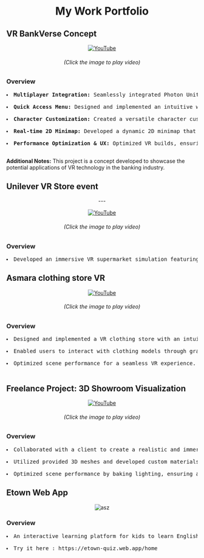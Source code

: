 
<h1 align=center>My Work Portfolio</h1>

<h2 color=yellow> VR BankVerse Concept</h2>

<div align="center">
  
[![YouTube](http://i.ytimg.com/vi/jJvUuu7kjlI/hqdefault.jpg)](https://www.youtube.com/watch?v=jJvUuu7kjlI)
<h6><i><p align="center" size="1px">(Click the image to play video)</p></i></h6>
</div>

<h3>Overview</h3>
<pre>
<li><b>Multiplayer Integration:</b> Seamlessly integrated Photon Unity Networking for real-time avatar interactions and information sharing.</li>
<li><b>Quick Access Menu:</b> Designed and implemented an intuitive wristwatch-activated menu for teleporting, accessing information, and customizing avatars.</li>
<li><b>Character Customization:</b> Created a versatile character customization system, allowing users to personalize their avatars.</li>
<li><b>Real-time 2D Minimap:</b> Developed a dynamic 2D minimap that updates in real-time, providing users with a clear overview of the 3D environment.</li>
<li><b>Performance Optimization & UX:</b> Optimized VR builds, ensuring smooth performance and a comfortable user experience.</li>
</pre>


**Additional Notes:**
This project is a concept developed to showcase the potential applications of VR technology in the banking industry.

<h2 color="yellow">Unilever VR Store event</h2>
<div align="center">
 ---
</div>
<div align="center">
  
[![YouTube](http://i.ytimg.com/vi/15fJv0j7gZo/hqdefault.jpg)](https://www.youtube.com/watch?v=15fJv0j7gZo)
<h6><i><p align="center" size="1px">(Click the image to play video)</p></i></h6>
</div>
<h3>Overview</h3>
<pre><li>Developed an immersive VR supermarket simulation featuring a robot guide and interactive product information.</li></pre>

<h2 color=yellow>Asmara clothing store VR</h2>
<div align="center">
  
[![YouTube](http://i.ytimg.com/vi/C96x1H4rtcE/hqdefault.jpg)](https://www.youtube.com/watch?v=C96x1H4rtcE)
<h6><i><p align="center" size="1px">(Click the image to play video)</p></i></h6>
</div>

<h3>Overview</h3>
<pre>
<li>Designed and implemented a VR clothing store with an intuitive clothes selection interface.</li>
<li>Enabled users to interact with clothing models through grabbing functionality.</li>
<li>Optimized scene performance for a seamless VR experience. </li>
</pre>

<h2 color=yellow>Freelance Project: 3D Showroom Visualization</h2>
<div align="center">
  
[![YouTube](http://i.ytimg.com/vi/3on5x2Ot4IA/hqdefault.jpg)](https://www.youtube.com/watch?v=3on5x2Ot4IA)
<h6><i><p align="center" size="1px">(Click the image to play video)</p></i></h6>
</div>

<h3>Overview</h3>
<pre><li>Collaborated with a client to create a realistic and immersive VR experience of their showroom.</li>
<li>Utilized provided 3D meshes and developed custom materials, textures, and lighting within Unity to achieve the client's desired aesthetic.</li>
<li>Optimized scene performance by baking lighting, ensuring a smooth and responsive VR experience for the client.</li></pre>


<h2 color=yellow> Etown Web App </h2>
<div align="center">

![asz](https://github.com/azianduck/2024_MyWork/assets/52044642/ebe3a0e3-61d2-4253-9511-22d3cc693bf1)
</div>

<h3>Overview</h3>
<pre>
<li>An interactive learning platform for kids to learn English, use by national English School.</li>
<li>Try it here : https://etown-quiz.web.app/home</li></pre>
